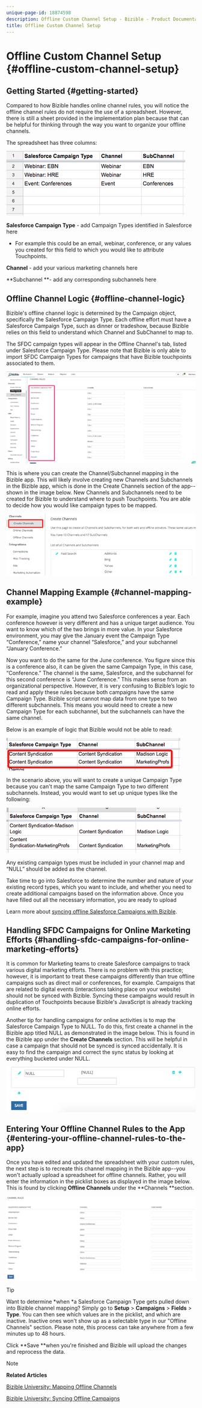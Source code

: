 ```yaml
---
unique-page-id: 18874598
description: Offline Custom Channel Setup - Bizible - Product Documentation
title: Offline Custom Channel Setup
---
```


# Offline Custom Channel Setup {#offline-custom-channel-setup}

## Getting Started {#getting-started}

Compared to how Bizible handles online channel rules, you will notice the offline channel rules do not require the use of a spreadsheet. However, there is still a sheet provided in the implementation plan because that can be helpful for thinking through the way you want to organize your offline channels.

The spreadsheet has three columns:

![](assets/1-2.png)

**Salesforce Campaign Type** - add Campaign Types identified in Salesforce here

* For example this could be an email, webinar, conference, or any values you created for this field to which you would like to attribute Touchpoints.

**Channel** - add your various marketing channels here

**Subchannel **- add any corresponding subchannels here

## Offline Channel Logic {#offline-channel-logic}

Bizible's offline channel logic is determined by the Campaign object, specifically the Salesforce Campaign Type. Each offline effort must have a Salesforce Campaign Type, such as dinner or tradeshow, because Bizible relies on this field to understand which Channel and SubChannel to map to.

The SFDC campaign types will appear in the Offline Channel's tab, listed under Salesforce Campaign Type. Please note that Bizible is only able to import SFDC Campaign Types for campaigns that have Bizible touchpoints associated to them.

![](assets/2-2.png)

This is where you can create the Channel/Subchannel mapping in the Bizible app. This will likely involve creating new Channels and Subchannels in the Bizible app, which is done in the Create Channels section of the app--shown in the image below. New Channels and Subchannels need to be created for Bizible to understand where to push Touchpoints. You are able to decide how you would like campaign types to be mapped.

![](assets/3-2.png)

## Channel Mapping Example {#channel-mapping-example}

For example, imagine you attend two Salesforce conferences a year. Each conference however is very different and has a unique target audience. You want to know which of the two brings in more value. In your Salesforce environment, you may give the January event the Campaign Type “Conference,” name your channel “Salesforce,” and your subchannel “January Conference.”

Now you want to do the same for the June conference. You figure since this is a conference also, it can be given the same Campaign Type, in this case, “Conference.” The channel is the same, Salesforce, and the subchannel for this second conference is “June Conference.” This makes sense from an organizational perspective. However, it is very confusing to Bizible’s logic to read and apply these rules because both campaigns have the same Campaign Type. Bizible script cannot map data from one type to two different subchannels. This means you would need to create a new Campaign Type for each subchannel, but the subchannels can have the same channel.

Below is an example of logic that Bizible would not be able to read:

![](assets/4-2.png)

In the scenario above, you will want to create a unique Campaign Type because you can't map the same Campaign Type to two different subchannels. Instead, you would want to set up unique types like the following:

![](assets/5-2.png)

Any existing campaign types must be included in your channel map and “NULL” should be added as the channel.

Take time to go into Salesforce to determine the number and nature of your existing record types, which you want to include, and whether you need to create additional campaigns based on the information above. Once you have filled out all the necessary information, you are ready to upload

Learn more about [syncing offline Salesforce Campaigns with Bizible](http://docs.marketo.com/x/6AAgAQ).

## Handling SFDC Campaigns for Online Marketing Efforts {#handling-sfdc-campaigns-for-online-marketing-efforts}

It is common for Marketing teams to create Salesforce campaigns to track various digital marketing efforts. There is no problem with this practice; however, it is important to treat these campaigns differently than true offline campaigns such as direct mail or conferences, for example. Campaigns that are related to digital events (interactions taking place on your website) should not be synced with Bizible. Syncing these campaigns would result in duplication of Touchpoints because Bizible's JavaScript is already tracking online efforts.

Another tip for handling campaigns for online activities is to map the Salesforce Campaign Type to NULL. To do this, first create a channel in the Bizible app titled NULL as demonstrated in the image below. This is found in the Bizible app under the **Create Channels** section. This will be helpful in case a campaign that should not be synced is synced accidentally. It is easy to find the campaign and correct the sync status by looking at everything bucketed under NULL.

![](assets/6-2.png)

## Entering Your Offline Channel Rules to the App {#entering-your-offline-channel-rules-to-the-app}

Once you have edited and updated the spreadsheet with your custom rules, the next step is to recreate this channel mapping in the Bizible app--you won't actually upload a spreadsheet for offline channels. Rather, you will enter the information in the picklist boxes as displayed in the image below. This is found by clicking **Offline Channels** under the **Channels **section.

![](assets/7-2.png)

>[!TIP]
>
>Want to determine *when *a Salesforce Campaign Type gets pulled down into Bizible channel mapping? Simply go to **Setup** > **Campaigns** > **Fields** > **Type**. You can then see which values are in the picklist, and which are inactive. Inactive ones won't show up as a selectable type in our "Offline Channels" section. Please note, this process can take anywhere from a few minutes up to 48 hours.

Click **Save **when you're finished and Bizible will upload the changes and reprocess the data.

>[!NOTE]
>
>**Related Articles**
>
>[Bizible University: Mapping Offline Channels](https://universityonline.marketo.com/courses/bizible-fundamentals-channel-management/#/page/5c630eca34d9f0367662b77f)
>
>[Bizible University: Syncing Offline Campaigns](https://universityonline.marketo.com/courses/bizible-fundamentals-channel-management/#/page/5c63286e34d9f0367662b78b)

